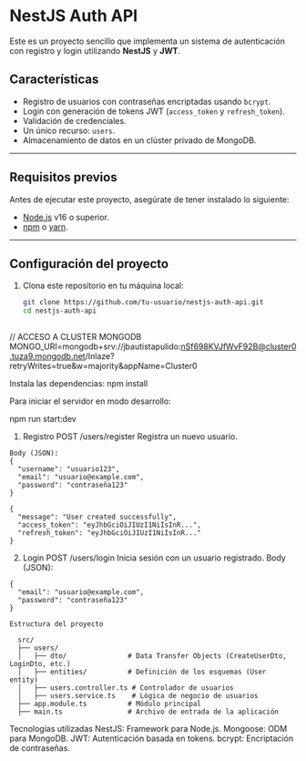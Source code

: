 # NestJS Auth API

Este es un proyecto sencillo que implementa un sistema de autenticación con registro y login utilizando **NestJS** y **JWT**. 

## Características
- Registro de usuarios con contraseñas encriptadas usando `bcrypt`.
- Login con generación de tokens JWT (`access_token` y `refresh_token`).
- Validación de credenciales.
- Un único recurso: `users`.
- Almacenamiento de datos en un clúster privado de MongoDB.

---

## Requisitos previos

Antes de ejecutar este proyecto, asegúrate de tener instalado lo siguiente:
- [Node.js](https://nodejs.org/) v16 o superior.
- [npm](https://www.npmjs.com/) o [yarn](https://yarnpkg.com/).

---

## Configuración del proyecto

1. Clona este repositorio en tu máquina local:
   ```bash
   git clone https://github.com/tu-usuario/nestjs-auth-api.git
   cd nestjs-auth-api
  
  // ACCESO A CLUSTER MONGODB
  MONGO_URI=mongodb+srv://jbautistapulido:nSf698KVJfWvF92B@cluster0.tuza9.mongodb.net/Inlaze?retryWrites=true&w=majority&appName=Cluster0

  
Instala las dependencias:
  npm install

Para iniciar el servidor en modo desarrollo:

  npm run start:dev

  1. Registro
    POST /users/register
    Registra un nuevo usuario.

    Body (JSON):
    {
      "username": "usuario123",
      "email": "usuario@example.com",
      "password": "contraseña123"
    }

    {
      "message": "User created successfully",
      "access_token": "eyJhbGciOiJIUzI1NiIsInR...",
      "refresh_token": "eyJhbGciOiJIUzI1NiIsInR..."
    }

  2. Login
    POST /users/login
    Inicia sesión con un usuario registrado.
    Body (JSON):

    {
      "email": "usuario@example.com",
      "password": "contraseña123"
    }

    Estructura del proyecto

      src/
      ├── users/
      │   ├── dto/               # Data Transfer Objects (CreateUserDto, LoginDto, etc.)
      │   ├── entities/          # Definición de los esquemas (User entity)
      │   ├── users.controller.ts # Controlador de usuarios
      │   ├── users.service.ts    # Lógica de negocio de usuarios
      ├── app.module.ts          # Módulo principal
      ├── main.ts                # Archivo de entrada de la aplicación

Tecnologías utilizadas
  NestJS: Framework para Node.js.
  Mongoose: ODM para MongoDB.
  JWT: Autenticación basada en tokens.
  bcrypt: Encriptación de contraseñas.
